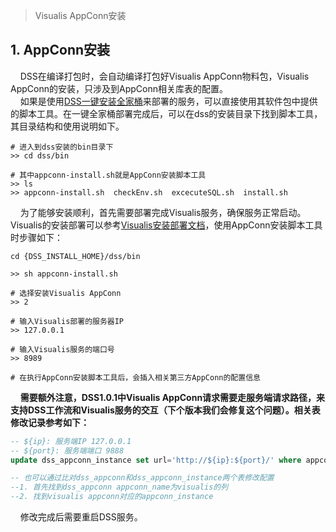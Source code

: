 > Visualis AppConn安装

## 1. AppConn安装
&nbsp;&nbsp;&nbsp;&nbsp;DSS在编译打包时，会自动编译打包好Visualis AppConn物料包，Visualis AppConn的安装，只涉及到AppConn相关库表的配置。  
&nbsp;&nbsp;&nbsp;&nbsp;如果是使用[DSS一键安装全家桶](https://osp-1257653870.cos.ap-guangzhou.myqcloud.com/WeDatasphere/DataSphereStudio/1.0.1/DSS-Linkis%E5%85%A8%E5%AE%B6%E6%A1%B620220223.zip)来部署的服务，可以直接使用其软件包中提供的脚本工具。在一键全家桶部署完成后，可以在dss的安装目录下找到脚本工具，其目录结构和使用说明如下。
```shell
# 进入到dss安装的bin目录下
>> cd dss/bin

# 其中appconn-install.sh就是AppConn安装脚本工具
>> ls
>> appconn-install.sh  checkEnv.sh  excecuteSQL.sh  install.sh
```
&nbsp;&nbsp;&nbsp;&nbsp;为了能够安装顺利，首先需要部署完成Visualis服务，确保服务正常启动。Visualis的安装部署可以参考[Visualis安装部署文档](./Visualis_deploy_doc_cn.md)，使用AppConn安装脚本工具时步骤如下：
```shell
cd {DSS_INSTALL_HOME}/dss/bin

>> sh appconn-install.sh

# 选择安装Visualis AppConn
>> 2

# 输入Visualis部署的服务器IP
>> 127.0.0.1

# 输入Visualis服务的端口号
>> 8989

# 在执行AppConn安装脚本工具后，会插入相关第三方AppConn的配置信息
```

&nbsp;&nbsp;&nbsp;&nbsp;**需要额外注意，DSS1.0.1中Visualis AppConn请求需要走服务端请求路径，来支持DSS工作流和Visualis服务的交互（下个版本我们会修复这个问题）。相关表修改记录参考如下：**
```sql
-- ${ip}: 服务端IP 127.0.0.1
-- ${port}: 服务端端口 9888
update dss_appconn_instance set url='http://${ip}:${port}/' where appconn_id = (select id from dss_appconn where appconn_name = 'visualis');

-- 也可以通过比对dss_appconn和dss_appconn_instance两个表修改配置
--1. 首先找到dss_appconn appconn_name为visualis的列
--2. 找到visualis appconn对应的appconn_instance
```
&nbsp;&nbsp;&nbsp;&nbsp;修改完成后需要重启DSS服务。
